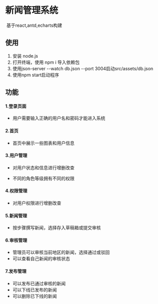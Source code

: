 # 新闻管理系统

​										基于react,antd,echarts构建

## 使用

1.  安装 node.js
2.  打开终端，使用 npm i 导入依赖包
3.  使用json-server --watch db.json --port 3004启动src/assets/db.json
4.  使用npm start启动程序

## 功能

#### 1.登录页面

-   用户需要输入正确的用户名和密码才能进入系统

#### 2.首页

-   首页中展示一些图表和用户信息

#### 3.用户管理

-   对用户状态和信息进行增删改查

-   不同的角色等级拥有不同的权限

#### 4.权限管理

-   对用户权限进行增删改查

#### 5.新闻管理

-   按步骤撰写新闻，选择存入草稿箱或提交审核

#### 6.审核管理

-   管理员可以审核当前地区的新闻，选择通过或驳回
-   可以查看自己新闻的审核状态

#### 7.发布管理

-   可以发布已通过审核的新闻
-   可以下线已发布的新闻
-   可以删除已下线的新闻
